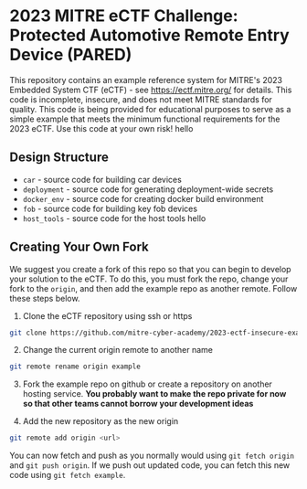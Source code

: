 # 2023 MITRE eCTF Challenge: Protected Automotive Remote Entry Device (PARED)
This repository contains an example reference system for MITRE's 2023 Embedded System CTF
(eCTF) - see https://ectf.mitre.org/ for details. This code is incomplete, insecure, and 
does not meet MITRE standards for quality.  This code is being provided for educational 
purposes to serve as a simple example that meets the minimum functional requirements for 
the 2023 eCTF.  Use this code at your own risk! hello
## Design Structure
- `car` - source code for building car devices
- `deployment` - source code for generating deployment-wide secrets
- `docker_env` - source code for creating docker build environment
- `fob` - source code for building key fob devices
- `host_tools` - source code for the host tools
hello

## Creating Your Own Fork
We suggest you create a fork of this repo so that you can begin to develop
your solution to the eCTF. To do this, you must fork the repo, change your
fork to the `origin`, and then add the example repo as another remote.
Follow these steps below.

1. Clone the eCTF repository using ssh or https 
```bash
git clone https://github.com/mitre-cyber-academy/2023-ectf-insecure-example --recurse-submodules
``` 

2. Change the current origin remote to another name
```bash
git remote rename origin example
```

3. Fork the example repo on github or create a repository on another hosting service.
   **You probably want to make the repo private for now so that other teams
   cannot borrow your development ideas** 

4. Add the new repository as the new origin
```bash
git remote add origin <url>
```

You can now fetch and push as you normally would using `git fetch origin` and
`git push origin`. If we push out updated code, you can fetch this new code
using `git fetch example`.
